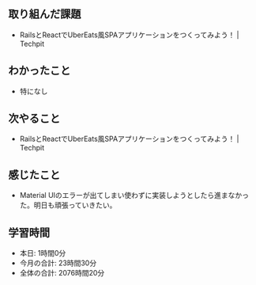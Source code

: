 ## 取り組んだ課題
- RailsとReactでUberEats風SPAアプリケーションをつくってみよう！ | Techpit
## わかったこと
- 特になし
## 次やること
- RailsとReactでUberEats風SPAアプリケーションをつくってみよう！ | Techpit
## 感じたこと
- Material UIのエラーが出てしまい使わずに実装しようとしたら進まなかった。明日も頑張っていきたい。
## 学習時間
- 本日: 1時間0分
- 今月の合計: 23時間30分
- 全体の合計: 2076時間20分
